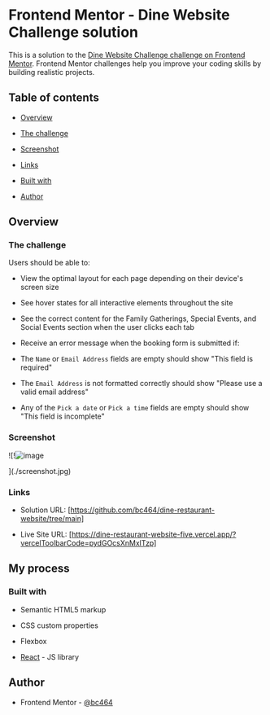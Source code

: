 # Frontend Mentor - Dine Website Challenge solution


This is a solution to the [Dine Website Challenge challenge on Frontend Mentor](https://www.frontendmentor.io/challenges/dine-restaurant-website-yAt7Vvxt7). Frontend Mentor challenges help you improve your coding skills by building realistic projects. 


## Table of contents


- [Overview](#overview)

- [The challenge](#the-challenge)

- [Screenshot](#screenshot)

- [Links](#links)

- [Built with](#built-with)

- [Author](#author)


## Overview


### The challenge


Users should be able to:


- View the optimal layout for each page depending on their device's screen size

- See hover states for all interactive elements throughout the site

- See the correct content for the Family Gatherings, Special Events, and Social Events section when the user clicks each tab

- Receive an error message when the booking form is submitted if:

- The `Name` or `Email Address` fields are empty should show "This field is required"

- The `Email Address` is not formatted correctly should show "Please use a valid email address"

- Any of the `Pick a date` or `Pick a time` fields are empty should show "This field is incomplete"


### Screenshot


![!![image](https://github.com/bc464/dine-restaurant-website/assets/82536545/d2ff8c95-766e-4af6-8be0-95387c6a6def)

](./screenshot.jpg)



### Links


- Solution URL: [https://github.com/bc464/dine-restaurant-website/tree/main]

- Live Site URL: [https://dine-restaurant-website-five.vercel.app/?vercelToolbarCode=pydGOcsXnMxlTzp]


## My process


### Built with


- Semantic HTML5 markup

- CSS custom properties

- Flexbox

- [React](https://reactjs.org/) - JS library
  
## Author

- Frontend Mentor - [@bc464](https://www.frontendmentor.io/profile/yourusername)
